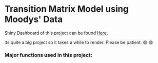 Transition Matrix Model using Moodys' Data
================

Shiny Dashboard of this project can be found [Here](https://rachelgu.shinyapps.io/zscore_moody/).

Its quite a big project so it takes a while to render. Please be patient. 😄 😄

### Major functions used in this project:
